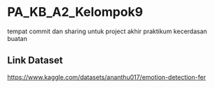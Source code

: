 # PA_KB_A2_Kelompok9
tempat commit dan sharing untuk project akhir praktikum kecerdasan buatan

## Link Dataset
https://www.kaggle.com/datasets/ananthu017/emotion-detection-fer


